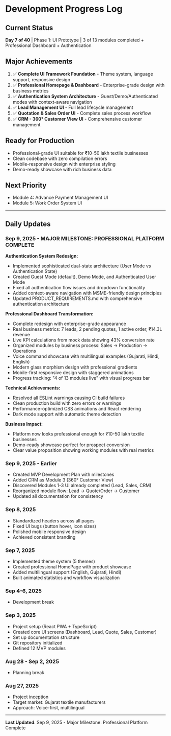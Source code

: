 # Development Progress Log

## Current Status
**Day 7 of 40** | Phase 1: UI Prototype | 3 of 13 modules completed + Professional Dashboard + Authentication

## Major Achievements
1. ✅ **Complete UI Framework Foundation** - Theme system, language support, responsive design
2. ✅ **Professional Homepage & Dashboard** - Enterprise-grade design with business metrics
3. ✅ **Authentication System Architecture** - Guest/Demo/Authenticated modes with context-aware navigation
4. ✅ **Lead Management UI** - Full lead lifecycle management
5. ✅ **Quotation & Sales Order UI** - Complete sales process workflow
6. ✅ **CRM - 360° Customer View UI** - Comprehensive customer management

## Ready for Production
- Professional-grade UI suitable for ₹10-50 lakh textile businesses
- Clean codebase with zero compilation errors
- Mobile-responsive design with enterprise styling
- Demo-ready showcase with rich business data

## Next Priority
- Module 4: Advance Payment Management UI
- Module 5: Work Order System UI

---

## Daily Updates

### Sep 9, 2025 - MAJOR MILESTONE: PROFESSIONAL PLATFORM COMPLETE
**Authentication System Redesign:**
- Implemented sophisticated dual-state architecture (User Mode vs Authentication State)
- Created Guest Mode (default), Demo Mode, and Authenticated User Mode
- Fixed all authentication flow issues and dropdown functionality
- Added context-aware navigation with MSME-friendly design principles
- Updated PRODUCT_REQUIREMENTS.md with comprehensive authentication architecture

**Professional Dashboard Transformation:**
- Complete redesign with enterprise-grade appearance
- Real business metrics: 7 leads, 2 pending quotes, 1 active order, ₹14.3L revenue
- Live KPI calculations from mock data showing 43% conversion rate
- Organized modules by business process: Sales → Production → Operations
- Voice command showcase with multilingual examples (Gujarati, Hindi, English)
- Modern glass morphism design with professional gradients
- Mobile-first responsive design with staggered animations
- Progress tracking: "4 of 13 modules live" with visual progress bar

**Technical Achievements:**
- Resolved all ESLint warnings causing CI build failures
- Clean production build with zero errors or warnings
- Performance-optimized CSS animations and React rendering
- Dark mode support with automatic theme detection

**Business Impact:**
- Platform now looks professional enough for ₹10-50 lakh textile businesses
- Demo-ready showcase perfect for prospect conversion
- Clear value proposition showing working modules with real metrics

### Sep 9, 2025 - Earlier
- Created MVP Development Plan with milestones
- Added CRM as Module 3 (360° Customer View)
- Discovered Modules 1-3 UI already completed (Lead, Sales, CRM)
- Reorganized module flow: Lead → Quote/Order → Customer
- Updated all documentation for consistency

### Sep 8, 2025
- Standardized headers across all pages
- Fixed UI bugs (button hover, icon sizes)
- Polished mobile responsive design
- Achieved consistent branding

### Sep 7, 2025
- Implemented theme system (5 themes)
- Created professional HomePage with product showcase
- Added multilingual support (English, Gujarati, Hindi)
- Built animated statistics and workflow visualization

### Sep 4-6, 2025
- Development break

### Sep 3, 2025
- Project setup (React PWA + TypeScript)
- Created core UI screens (Dashboard, Lead, Quote, Sales, Customer)
- Set up documentation structure
- Git repository initialized
- Defined 12 MVP modules

### Aug 28 - Sep 2, 2025
- Planning break

### Aug 27, 2025
- Project inception
- Target market: Gujarat textile manufacturers
- Approach: Voice-first, multilingual

---

**Last Updated**: Sep 9, 2025 - Major Milestone: Professional Platform Complete